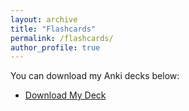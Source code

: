 ```yaml
---
layout: archive
title: "Flashcards"
permalink: /flashcards/
author_profile: true
---
```


You can download my Anki decks below:

- [Download My Deck](../files/Microeconomics_anki_cards.apkg)